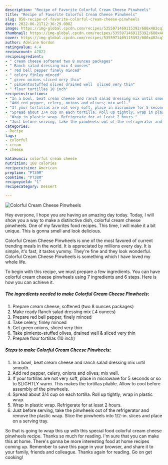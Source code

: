 ```yaml
---
description: "Recipe of Favorite Colorful Cream Cheese Pinwheels"
title: "Recipe of Favorite Colorful Cream Cheese Pinwheels"
slug: 950-recipe-of-favorite-colorful-cream-cheese-pinwheels
date: 2022-06-21T12:36:29.098Z
image: https://img-global.cpcdn.com/recipes/5355971469115392/680x482cq70/colorful-cream-cheese-pinwheels-recipe-main-photo.jpg
thumbnail: https://img-global.cpcdn.com/recipes/5355971469115392/680x482cq70/colorful-cream-cheese-pinwheels-recipe-main-photo.jpg
cover: https://img-global.cpcdn.com/recipes/5355971469115392/680x482cq70/colorful-cream-cheese-pinwheels-recipe-main-photo.jpg
author: Adeline Gordon
ratingvalue: 4.4
reviewcount: 47822
recipeingredient:
- " cream cheese softened two 8 ounces packages"
- " Ranch salad dressing mix 4 ounces"
- " red bell pepper finely minced"
- " celery finley minced"
- " green onions sliced very thin"
- " pimientostuffed olives drained well  sliced very thin"
- " flour tortillas 10 inch"
recipeinstructions:
- "In a bowl, beat cream cheese and ranch salad dressing mix until smooth."
- "Add red pepper, celery, onions and olives; mix well."
- "If your tortillas are not very soft, place in microwave for 5 seconds or so to SLIGHTLY warm. This makes the tortillas pliable. Allow to cool before assembly of the pinwheels."
- "Spread about 3/4 cup on each tortilla. Roll up tightly; wrap in plastic wrap."
- "Wrap in plastic wrap. Refrigerate for at least 2 hours."
- "Just before serving, take the pinwheels out of the refrigerator and remove the plastic wrap. Slice the pinwheels into 1/2-in. slices and place on a serving tray."
categories:
- Recipe
tags:
- colorful
- cream
- cheese

katakunci: colorful cream cheese 
nutrition: 168 calories
recipecuisine: American
preptime: "PT39M"
cooktime: "PT38M"
recipeyield: "1"
recipecategory: Dessert

---
```



![Colorful Cream Cheese Pinwheels](https://img-global.cpcdn.com/recipes/5355971469115392/680x482cq70/colorful-cream-cheese-pinwheels-recipe-main-photo.jpg)

Hey everyone, I hope you are having an amazing day today. Today, I will show you a way to make a distinctive dish, colorful cream cheese pinwheels. One of my favorites food recipes. This time, I will make it a bit unique. This is gonna smell and look delicious.

Colorful Cream Cheese Pinwheels is one of the most favored of current trending meals in the world. It is appreciated by millions every day. It is simple, it's fast, it tastes yummy. They're fine and they look wonderful. Colorful Cream Cheese Pinwheels is something which I have loved my whole life.




To begin with this recipe, we must prepare a few ingredients. You can have colorful cream cheese pinwheels using 7 ingredients and 6 steps. Here is how you can achieve it.

<!--inarticleads1-->

##### The ingredients needed to make Colorful Cream Cheese Pinwheels:

1. Prepare  cream cheese, softened (two 8 ounces packages)
1. Make ready  Ranch salad dressing mix (.4 ounces)
1. Prepare  red bell pepper, finely minced
1. Take  celery, finley minced
1. Get  green onions, sliced very thin
1. Take  pimiento-stuffed olives, drained well &amp; sliced very thin
1. Prepare  flour tortillas (10 inch)




<!--inarticleads2-->

##### Steps to make Colorful Cream Cheese Pinwheels:

1. In a bowl, beat cream cheese and ranch salad dressing mix until smooth.
1. Add red pepper, celery, onions and olives; mix well.
1. If your tortillas are not very soft, place in microwave for 5 seconds or so to SLIGHTLY warm. This makes the tortillas pliable. Allow to cool before assembly of the pinwheels.
1. Spread about 3/4 cup on each tortilla. Roll up tightly; wrap in plastic wrap.
1. Wrap in plastic wrap. Refrigerate for at least 2 hours.
1. Just before serving, take the pinwheels out of the refrigerator and remove the plastic wrap. Slice the pinwheels into 1/2-in. slices and place on a serving tray.




So that is going to wrap this up with this special food colorful cream cheese pinwheels recipe. Thanks so much for reading. I'm sure that you can make this at home. There's gonna be more interesting food at home recipes coming up. Remember to save this page in your browser, and share it to your family, friends and colleague. Thanks again for reading. Go on get cooking!
